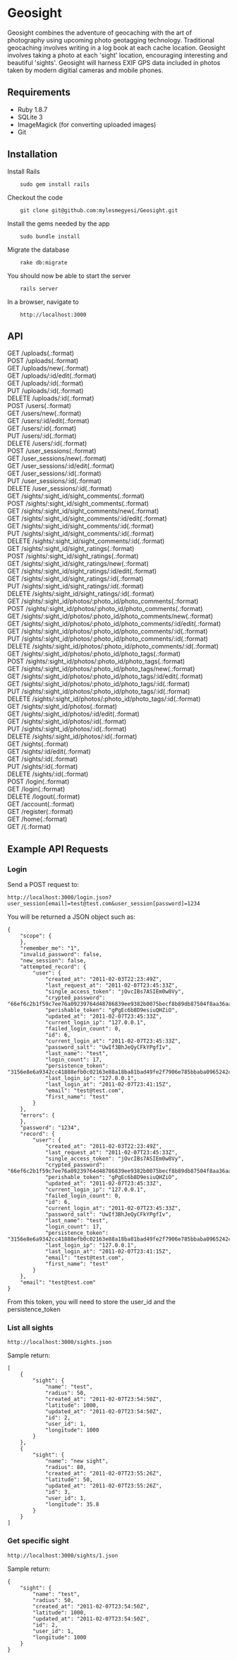 # Geosight

Geosight combines the adventure of geocaching with the art of photography using upcoming photo geotagging technology. Traditional geocaching involves writing in a log book at each cache location. Geosight involves taking a photo at each 'sight' location, encouraging interesting and beautiful 'sights'. Geosight will harness EXIF GPS data included in photos taken by modern digitial cameras and mobile phones.

## Requirements

* Ruby 1.8.7
* SQLite 3
* ImageMagick (for converting uploaded images)
* Git

## Installation

Install Rails

        sudo gem install rails

Checkout the code

        git clone git@github.com:mylesmegyesi/Geosight.git

Install the gems needed by the app

        sudo bundle install

Migrate the database

        rake db:migrate

You should now be able to start the server

        rails server

In a browser, navigate to

        http://localhost:3000

## API

GET    /uploads(.:format)                                                   
POST   /uploads(.:format)                                                   
GET    /uploads/new(.:format)                                               
GET    /uploads/:id/edit(.:format)                                          
GET    /uploads/:id(.:format)                                               
PUT    /uploads/:id(.:format)                                               
DELETE /uploads/:id(.:format)                                               
POST   /users(.:format)                                                     
GET    /users/new(.:format)                                                 
GET    /users/:id/edit(.:format)                                            
GET    /users/:id(.:format)                                                 
PUT    /users/:id(.:format)                                                 
DELETE /users/:id(.:format)                                                 
POST   /user_sessions(.:format)                                             
GET    /user_sessions/new(.:format)                                         
GET    /user_sessions/:id/edit(.:format)                                    
GET    /user_sessions/:id(.:format)                                         
PUT    /user_sessions/:id(.:format)                                         
DELETE /user_sessions/:id(.:format)                                         
GET    /sights/:sight\_id/sight\_comments(.:format)                          
POST   /sights/:sight\_id/sight\_comments(.:format)                          
GET    /sights/:sight\_id/sight\_comments/new(.:format)                       
GET    /sights/:sight\_id/sight\_comments/:id/edit(.:format)                  
GET    /sights/:sight\_id/sight\_comments/:id(.:format)                       
PUT    /sights/:sight\_id/sight\_comments/:id(.:format)                       
DELETE /sights/:sight\_id/sight\_comments/:id(.:format)                       
GET    /sights/:sight\_id/sight\_ratings(.:format)                            
POST   /sights/:sight\_id/sight\_ratings(.:format)                            
GET    /sights/:sight\_id/sight\_ratings/new(.:format)                        
GET    /sights/:sight\_id/sight\_ratings/:id/edit(.:format)                   
GET    /sights/:sight\_id/sight\_ratings/:id(.:format)                        
PUT    /sights/:sight\_id/sight\_ratings/:id(.:format)                        
DELETE /sights/:sight\_id/sight\_ratings/:id(.:format)                        
GET    /sights/:sight\_id/photos/:photo\_id/photo\_comments(.:format)          
POST   /sights/:sight\_id/photos/:photo\_id/photo\_comments(.:format)          
GET    /sights/:sight\_id/photos/:photo\_id/photo\_comments/new(.:format)      
GET    /sights/:sight\_id/photos/:photo\_id/photo\_comments/:id/edit(.:format) 
GET    /sights/:sight\_id/photos/:photo\_id/photo\_comments/:id(.:format)      
PUT    /sights/:sight\_id/photos/:photo\_id/photo\_comments/:id(.:format)      
DELETE /sights/:sight\_id/photos/:photo\_id/photo\_comments/:id(.:format)      
GET    /sights/:sight\_id/photos/:photo\_id/photo\_tags(.:format)              
POST   /sights/:sight\_id/photos/:photo\_id/photo\_tags(.:format)              
GET    /sights/:sight\_id/photos/:photo\_id/photo\_tags/new(.:format)          
GET    /sights/:sight\_id/photos/:photo\_id/photo\_tags/:id/edit(.:format)     
GET    /sights/:sight\_id/photos/:photo\_id/photo\_tags/:id(.:format)          
PUT    /sights/:sight\_id/photos/:photo\_id/photo\_tags/:id(.:format)          
DELETE /sights/:sight\_id/photos/:photo\_id/photo\_tags/:id(.:format)          
GET    /sights/:sight\_id/photos(.:format)                                   
GET    /sights/:sight\_id/photos/:id/edit(.:format)                          
GET    /sights/:sight\_id/photos/:id(.:format)                               
PUT    /sights/:sight\_id/photos/:id(.:format)                               
DELETE /sights/:sight\_id/photos/:id(.:format)                               
GET    /sights(.:format)                                                    
GET    /sights/:id/edit(.:format)                                           
GET    /sights/:id(.:format)                                                
PUT    /sights/:id(.:format)                                                
DELETE /sights/:id(.:format)                                                
POST   /login(.:format)                                                     
GET    /login(.:format)                                                     
DELETE /logout(.:format)                                                    
GET    /account(.:format)                                                   
GET    /register(.:format)                                                  
GET    /home(.:format)                                                      
GET    /(.:format)                                                          


## Example API Requests

### Login

Send a POST request to:
	
	http://localhost:3000/login.json?user_session[email]=test@test.com&user_session[password]=1234
	
You will be returned a JSON object such as:  
  
	{  
		"scope": {  
		},  
		"remember_me": "1",   
		"invalid_password": false,   
		"new_session": false,  
		"attempted_record": {  
			"user": {  
				"created_at": "2011-02-03T22:23:49Z",   
				"last_request_at": "2011-02-07T23:45:33Z",   
				"single_access_token": "jOvcIBs7ASIEm0w8Vy",  
				"crypted_password":   "66ef6c2b1f59c7ee76a09239764d48786839ee9382b0075becf8b89db87504f8aa36aacd0d473e5345cadb09d9f2dbb9cf8684d9aad6cb07e6a125762f79e523",   
				"perishable_token": "gPgEc6b8D9esiuQHZiO",   
				"updated_at": "2011-02-07T23:45:33Z",   
				"current_login_ip": "127.0.0.1",   
				"failed_login_count": 0,   
				"id": 6,   
				"current_login_at": "2011-02-07T23:45:33Z",   
				"password_salt": "UwIf3BhJeQyCFkYPgfIv",    
				"last_name": "test",   
				"login_count": 17,   
				"persistence_token":   "3156e8e6a9342cc41888efb0c02163e88a18ba81bad49fe2f7906e785bbaba0965242c44a0ba7a2f60e1e440c1f5390f834124f062aa89c81a3bedf89e5465ad",   
				"last_login_ip": "127.0.0.1",   
				"last_login_at": "2011-02-07T23:41:15Z",   
				"email": "test@test.com",   
				"first_name": "test"  
			}   
		},    
		"errors": {   
		},    
		"password": "1234",   
		"record": {   
			"user": {   
				"created_at": "2011-02-03T22:23:49Z",   
				"last_request_at": "2011-02-07T23:45:33Z",    
				"single_access_token": "jOvcIBs7ASIEm0w8Vy",    
				"crypted_password":    "66ef6c2b1f59c7ee76a09239764d48786839ee9382b0075becf8b89db87504f8aa36aacd0d473e5345cadb09d9f2dbb9cf8684d9aad6cb07e6a125762f79e523",   
				"perishable_token": "gPgEc6b8D9esiuQHZiO",   
				"updated_at": "2011-02-07T23:45:33Z",   
				"current_login_ip": "127.0.0.1",   
				"failed_login_count": 0,    
				"id": 6,    
				"current_login_at": "2011-02-07T23:45:33Z",     
				"password_salt": "UwIf3BhJeQyCFkYPgfIv",    
				"last_name": "test",    
				"login_count": 17,   
				"persistence_token":    "3156e8e6a9342cc41888efb0c02163e88a18ba81bad49fe2f7906e785bbaba0965242c44a0ba7a2f60e1e440c1f5390f834124f062aa89c81a3bedf89e5465ad",   
				"last_login_ip": "127.0.0.1",   
				"last_login_at": "2011-02-07T23:41:15Z",   
				"email": "test@test.com",   
				"first_name": "test"  
			}   
		},   
		"email": "test@test.com"  
	}


From this token, you will need to store the user_id and the persistence_token

### List all sights

	http://localhost:3000/sights.json
	
Sample return:  
	
	[  
		{  
			"sight": {  
				"name": "test",   
				"radius": 50,   
				"created_at": "2011-02-07T23:54:50Z",   
				"latitude": 1000,   
				"updated_at": "2011-02-07T23:54:50Z",   
				"id": 2,   
				"user_id": 1,   
				"longitude": 1000  
			}  
		},   
		{  
			"sight": {  
				"name": "new sight",   
				"radius": 80,   
				"created_at": "2011-02-07T23:55:26Z",   
				"latitude": 50,   
				"updated_at": "2011-02-07T23:55:26Z",   
				"id": 3,   
				"user_id": 1,    
				"longitude": 35.8  
			}   
		}  
	]  
	
### Get specific sight

	http://localhost:3000/sights/1.json
	
Sample return:  

	{  
		"sight": {  
			"name": "test",   
			"radius": 50,   
			"created_at": "2011-02-07T23:54:50Z",    
			"latitude": 1000,   
			"updated_at": "2011-02-07T23:54:50Z",   
			"id": 2,   
			"user_id": 1,    
			"longitude": 1000  
		}  
	}  